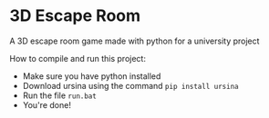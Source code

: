 # 3D Escape Room
A 3D escape room game made with python for a university project

How to compile and run this project:  
* Make sure you have python installed
* Download ursina using the command `pip install ursina`
* Run the file `run.bat`
* You're done!
